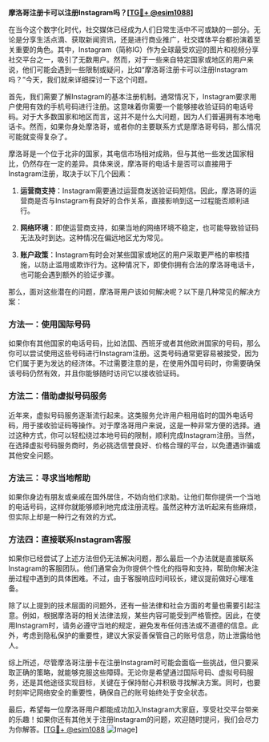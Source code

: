 **摩洛哥注册卡可以注册Instagram吗？[[TG💪+ @esim1088](https://t.me/s/esim1088)]**

在当今这个数字化时代，社交媒体已经成为人们日常生活中不可或缺的一部分。无论是分享生活点滴、获取新闻资讯，还是进行商业推广，社交媒体平台都扮演着至关重要的角色。其中，Instagram（简称IG）作为全球最受欢迎的图片和视频分享社交平台之一，吸引了无数用户。然而，对于一些来自特定国家或地区的用户来说，他们可能会遇到一些限制或疑问，比如“摩洛哥注册卡可以注册Instagram吗？”今天，我们就来详细探讨一下这个问题。

首先，我们需要了解Instagram的基本注册机制。通常情况下，Instagram要求用户使用有效的手机号码进行注册。这意味着你需要一个能够接收验证码的电话号码。对于大多数国家和地区而言，这并不是什么大问题，因为人们普遍拥有本地电话卡。然而，如果你身处摩洛哥，或者你的主要联系方式是摩洛哥号码，那么情况可能就变得复杂了。

摩洛哥是一个位于北非的国家，其电信市场相对成熟，但与其他一些发达国家相比，仍然存在一定的差异。具体来说，摩洛哥的电话卡是否可以直接用于Instagram注册，取决于以下几个因素：

1. **运营商支持**：Instagram需要通过运营商发送验证码短信。因此，摩洛哥的运营商是否与Instagram有良好的合作关系，直接影响到这一过程能否顺利进行。
   
2. **网络环境**：即使运营商支持，如果当地的网络环境不稳定，也可能导致验证码无法及时到达。这种情况在偏远地区尤为常见。

3. **账户政策**：Instagram有时会对某些国家或地区的用户采取更严格的审核措施，以防止滥用或欺诈行为。这种情况下，即使你拥有合法的摩洛哥电话卡，也可能会遇到额外的验证步骤。

那么，面对这些潜在的问题，摩洛哥用户该如何解决呢？以下是几种常见的解决方案：

### 方法一：使用国际号码
如果你有其他国家的电话号码，比如法国、西班牙或者其他欧洲国家的号码，那么你可以尝试使用这些号码进行Instagram注册。这类号码通常更容易被接受，因为它们属于更为发达的经济体。不过需要注意的是，在使用外国号码时，你需要确保该号码仍然有效，并且你能够随时访问它以接收验证码。

### 方法二：借助虚拟号码服务
近年来，虚拟号码服务逐渐流行起来。这类服务允许用户租用临时的国外电话号码，用于接收验证码等操作。对于摩洛哥用户来说，这是一种非常方便的选择。通过这种方式，你可以轻松绕过本地号码的限制，顺利完成Instagram注册。当然，在选择虚拟号码服务商时，务必挑选信誉良好、价格合理的平台，以免遭遇诈骗或其他安全问题。

### 方法三：寻求当地帮助
如果你身边有朋友或亲戚在国外居住，不妨向他们求助。让他们帮你提供一个当地的电话号码，这样你就能够顺利地完成注册流程。虽然这种方法听起来有些麻烦，但实际上却是一种行之有效的方式。

### 方法四：直接联系Instagram客服
如果你已经尝试了上述方法但仍无法解决问题，那么最后一个办法就是直接联系Instagram的客服团队。他们通常会为你提供个性化的指导和支持，帮助你解决注册过程中遇到的具体困难。不过，由于客服响应时间较长，建议提前做好心理准备。

除了以上提到的技术层面的问题外，还有一些法律和社会方面的考量也需要引起注意。例如，根据摩洛哥的相关法律法规，某些内容可能受到严格管控。因此，在使用Instagram时，请务必遵守当地的规定，避免发布任何违法或不道德的信息。此外，考虑到隐私保护的重要性，建议大家妥善保管自己的账号信息，防止泄露给他人。

综上所述，尽管摩洛哥注册卡在注册Instagram时可能会面临一些挑战，但只要采取正确的策略，就能够克服这些障碍。无论你是希望通过国际号码、虚拟号码服务，还是其他途径实现目标，关键在于保持耐心并积极寻找解决方案。同时，也要时刻牢记网络安全的重要性，确保自己的账号始终处于安全状态。

最后，希望每一位摩洛哥用户都能成功加入Instagram大家庭，享受社交平台带来的乐趣！如果你还有其他关于注册Instagram的问题，欢迎随时提问，我们会尽力为你解答。[[TG💪+ @esim1088](https://t.me/s/esim1088) ![Image](https://i.postimg.cc/4NQfJmqS/Snipaste-2025-05-13-00-14-12.png)]